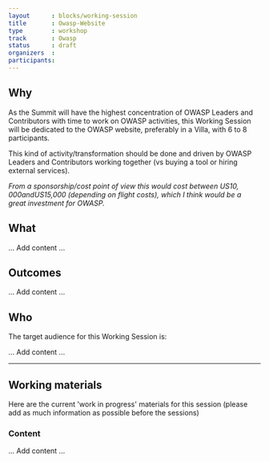 ```yaml
---
layout      : blocks/working-session
title       : Owasp-Website
type        : workshop
track       : Owasp
status      : draft
organizers  :
participants:
---
```


## Why

As the Summit will have the highest concentration of OWASP Leaders and Contributors with time to work on OWASP activities, this Working Session will be dedicated to the OWASP website, preferably in a Villa, with 6 to 8 participants. 

This kind of activity/transformation should be done and driven by OWASP Leaders and Contributors working together (vs buying a tool or hiring external services).

_From a sponsorship/cost point of view this would cost between US$10,000 and US$15,000 (depending on flight costs), which I think would be a great investment for OWASP._

## What

... Add content ...

## Outcomes 

... Add content ...

## Who

The target audience for this Working Session is:

... Add content ...

--- 

## Working materials

Here are the current 'work in progress' materials for this session (please add as much information as possible before the sessions)

### Content

... Add content ...



 




